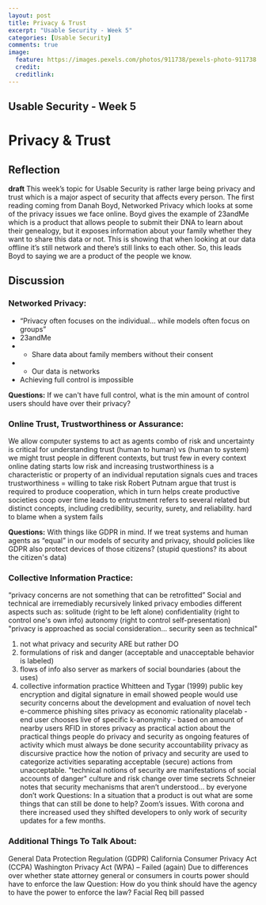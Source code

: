 ```yaml
---
layout: post
title: Privacy & Trust
excerpt: "Usable Security - Week 5"
categories: [Usable Security]
comments: true
image:
  feature: https://images.pexels.com/photos/911738/pexels-photo-911738.jpeg?auto=compress&cs=tinysrgb&dpr=3&h=750&w=1260
  credit: 
  creditlink: 
---
```

## Usable Security - Week 5

# Privacy & Trust

## Reflection 
**draft**
This week’s topic for Usable Security is rather large being privacy and trust which is a major aspect of security that affects every person. The first reading coming from Danah Boyd, Networked Privacy which looks at some of the privacy issues we face online. Boyd gives the example of 23andMe which is a product that allows people to submit their DNA to learn about their genealogy, but it exposes information about your family whether they want to share this data or not. This is showing that when looking at our data offline it’s still network and there’s still links to each other. So, this leads Boyd to saying we are a product of the people we know. 


## Discussion 
### Networked Privacy:
* “Privacy often focuses on the individual… while models often focus on groups”
* 23andMe
* *    Share data about family members without their consent
* *    Our data is networks
*  Achieving full control is impossible

**Questions:**
If we can't have full control, what is the min amount of control users should have over their privacy?

### Online Trust, Trustworthiness or Assurance:
We allow computer systems to act as agents
combo of risk and uncertainty is critical for understanding trust
(human to human) vs (human to system)
we might trust people in different contexts, but trust few in every context
online dating
starts low risk and increasing
trustworthiness is a characteristic or property of an individual
reputation
signals cues and traces
trustworthiness = willing to take risk
Robert Putnam argue that trust is required to produce cooperation, which in turn helps create productive societies
coop over time leads to entrustment
refers to several related but distinct concepts, including credibility, security, surety, and reliability.
hard to blame when a system fails

**Questions:**
With things like GDPR in mind. If we treat systems and human agents as “equal” in our models of security and privacy, should policies like GDPR also protect devices of those citizens? (stupid questions? its about the citizen's data)



### Collective Information Practice:
“privacy concerns are not something that can be retrofitted”
Social and technical are irremediably recursively linked
privacy embodies different aspects such as:
solitude (right to be left alone)
confidentiality (right to control one's own info)
autonomy (right to control self-presentation)
"privacy is approached as social consideration... security seen as technical"
1. not what privacy and security ARE but rather DO
2. formulations of risk and danger (acceptable and unacceptable behavior is labeled)
3. flows of info also server as markers of social boundaries (about the uses)
4. collective information practice
Whitteen and Tygar (1999) public key encryption and digital signature in email showed people would use security
concerns about the development and evaluation of novel tech
e-commerce
phishing sites
privacy as economic rationality
placelab - end user chooses live of specific
k-anonymity - based on amount of nearby users
RFID in stores
privacy as practical action
about the practical things people do
privacy and security as ongoing features of activity which must always be done security
accountability
privacy as discursive practice
how the notion of privacy and security are used to categorize activities separating acceptable (secure) actions from unacceptable.
"technical notions of security are manifestations of social accounts of danger"
culture and risk change over time
secrets
Schneier notes that security mechanisms that aren’t understood… by everyone don’t work
Questions:
In a situation that a product is out what are some things that can still be done to help?
Zoom’s issues. With corona and there increased used they shifted developers to only work of security updates for a few months. 

### Additional Things To Talk About:
General Data Protection Regulation (GDPR)
California Consumer Privacy Act (CCPA)
Washington Privacy Act (WPA) – Failed (again)
Due to differences over whether state attorney general or consumers in courts power should have to enforce the law
Question: How do you think should have the agency to have the power to enforce the law? 
Facial Req bill passed
